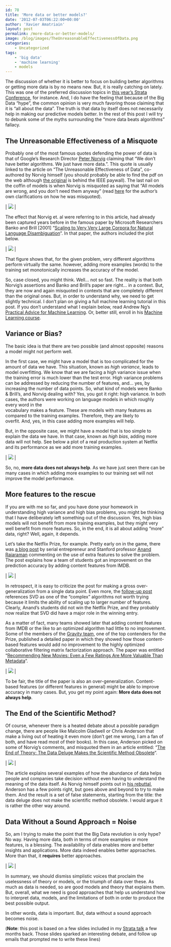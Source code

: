 ```yaml
---
id: 78
title: 'More data or better models?'
date: '2012-07-03T06:22:00+00:00'
author: 'Xavier Amatriain'
layout: post
permalink: /more-data-or-better-models/
image: /blog/images/TheUnreasonableEffectivenessOfData.png
categories:
    - Uncategorized
tags:
    - 'big data'
    - 'machine learning'
    - models
---
```


The discussion of whether it is better to focus on building better algorithms or getting more data is by no means new. But, it is really catching on lately. This was one of the preferred discussion topics in [this year’s Strata Conference](http://news.cnet.com/8301-13556_3-57389685-61/data-vs-models-at-the-strata-conference/), for instance. And, I do have the feeling that because of the Big Data “hype”, the common opinion is very much favoring those claiming that it is “all about the data”. The truth is that data by itself does not necessarily help in making our predictive models better. In the rest of this post I will try to debunk some of the myths surrounding the “more data beats algorithms” fallacy.


## The Unreasonable Effectiveness of a Misquote

Probably one of the most famous quotes defending the power of data is that of Google’s Research Director [Peter Norvig](http://en.wikipedia.org/wiki/Peter_Norvig) claiming that “We don’t have better algorithms. We just have more data.”. This quote is usually linked to the article on “The Unreasonable Effectiveness of Data”, co-authored by Norvig himself (you should probably be able to find the pdf on the web although [the original](http://googleresearch.blogspot.com/2009/03/unreasonable-effectiveness-of-data.html) is behind the IEEE paywall). The last nail on the coffin of models is when Norvig is misquoted as saying that “All models are wrong, and you don’t need them anyway” (read [here](http://norvig.com/fact-check.html) for the author’s own clarifications on how he was misquoted).

| ![](/blog/images/TheUnreasonableEffectivenessOfData.png) |

The effect that Norvig et. al were referring to in this article, had already been captured years before in the famous paper by Microsoft Researchers Banko and Brill \[2001\] “[Scaling to Very Very Large Corpora for Natural Language Disambiguation](http://acl.ldc.upenn.edu/P/P01/P01-1005.pdf)“. In that paper, the authors included the plot below.

| ![](/blog/images/BankoAndBrill.png) |

That figure shows that, for the given problem, very different algorithms perform virtually the same. however, adding more examples (words) to the training set monotonically increases the accuracy of the model.

So, case closed, you might think. Well… not so fast. The reality is that both Norvig’s assertions and Banko and Brill’s paper are right… in a context. But, they are now and again misquoted in contexts that are completely different than the original ones. But, in order to understand why, we need to get slightly technical. I don’t plan on giving a full machine learning tutorial in this post. If you don’t understand what I explain below, read Andrew Ng’s [Practical Advice for Machine Learning](http://cs229.stanford.edu/materials/ML-advice.pdf). Or, better still, enroll in his [Machine Learning course](https://www.coursera.org/course/ml).


## Variance or Bias?

The basic idea is that there are two possible (and almost opposite) reasons a model might not perform well.

In the first case, we might have a model that is too complicated for the amount of data we have. This situation, known as *high variance*, leads to model overfitting. We know that we are facing a high variance issue when the training error is much lower than the test error. High variance problems can be addressed by reducing the number of features, and… yes, by increasing the number of data points. So, what kind of models were Banko &amp; Brill’s, and Norvig dealing with? Yes, you got it right: high variance. In both cases, the authors were working on language models in which roughly every word in the  
vocabulary makes a feature. These are models with many features as  
compared to the training examples. Therefore, they are likely to  
overfit. And, yes, in this case adding more examples will help.

But, in the opposite case, we might have a model that is too simple to explain the data we have. In that case, known as *high bias*, adding more data will not help. See below a plot of a real production system at Netflix and its performance as we add more training examples.

| ![](/blog/images/PerformanceVsTrainingSize.png) |

So, no, **more data does not always help**. As we have just seen there can be many cases in which adding more examples to our training set will not improve the model performance.

## More features to the rescue

If you are with me so far, and you have done your homework in understanding high variance and high bias problems, you might be thinking that I have deliberately left something out of the discussion. Yes, high bias models will not benefit from more training examples, but they might very well benefit from more features. So, in the end, it is all about adding “more” data, right? Well, again, it depends.

Let’s take the Netflix Prize, for example. Pretty early on in the game, there was [a blog post](http://anand.typepad.com/datawocky/2008/03/more-data-usual.html) by serial entrepreneur and Stanford professor [Anand Rajaraman](http://en.wikipedia.org/wiki/Anand_Rajaraman) commenting on the use of extra features to solve the problem. The post explains how a team of students got an improvement on the prediction accuracy by adding content features from IMDB.

| ![](/blog/images/Datawocky.png) |

In retrospect, it is easy to criticize the post for making a gross over-generalization from a single data point. Even more, the [follow-up post](http://anand.typepad.com/datawocky/2008/04/data-versus-alg.html) references SVD as one of the “complex” algorithms not worth trying because it limits the ability of scaling up to larger number of features. Clearly, Anand’s students did not win the Netflix Prize, and they probably now realize that SVD did have a major role in the winning entry.

As a matter of fact, many teams showed later that adding content features from IMDB or the like to an optimized algorithm had little to no improvement. Some of the members of the [Gravity team](http://www.gravityrd.com/references/netflix-prize?lang=en), one of the top contenders for the Prize, published a detailed paper in which they showed how those content-based features would add no improvement to the highly optimized collaborative filtering matrix factorization approach. The paper was entitled “[Recommending New Movies: Even a Few Ratings Are More Valuable Than Metadata](http://dl.acm.org/citation.cfm?id=1639731&dl=ACM&coll=DL&CFID=122239967&CFTOKEN=16331362)“.

| ![](/blog/images/AFewRatings.png) |

To be fair, the title of the paper is also an over-generalization. Content-based features (or different features in general) might be able to improve accuracy in many cases. But, you get my point again: **More data does not always help**.


## The End of the Scientific Method?

Of course, whenever there is a heated debate about a possible paradigm change, there are people like Malcolm Gladwell or Chris Anderson that make a living out of heating it even more (don’t get me wrong, I am a fan of both, and have read most of their books). In this case, Anderson picked on some of Norvig’s comments, and misquoted them in an article entitled: “[The End of Theory: The Data Deluge Makes the Scientific Method Obsolete](http://www.wired.com/science/discoveries/magazine/16-07/pb_theory/)“.

| ![](/blog/images/EndOfScientificApproach.png) |

The article explains several examples of how the abundance of data helps people and companies take decision without even having to understand the meaning of the data itself. As Norvig himself points out in [his rebuttal](http://norvig.com/fact-check.html), Anderson has a few points right, but goes above and beyond to try to make them. And the result is a set of false statements, starting from the title: the data deluge does not make the scientific method obsolete. I would argue it is rather the other way around.


## Data Without a Sound Approach = Noise

So, am I trying to make the point that the Big Data revolution is only hype? No way. Having more data, both in terms of more examples or more features, is a blessing. The availability of data enables more and better insights and applications. More data indeed enables better approaches. More than that, it **requires** better approaches.

| ![](/blog/images/NoToAnderson.jpg) | 

In summary, we should dismiss simplistic voices that proclaim the uselessness of theory or models, or the triumph of data over these. As much as data is needed, so are good models and theory that explains them. But, overall, what we need is good approaches that help us understand how to interpret data, models, and the limitations of both in order to produce the best possible output.

In other words, data is important. But, data without a sound approach becomes noise.

(**Note**: this post is based on a few slides included in my [Strata talk](http://strataconf.com/strata2012/public/schedule/detail/22364) a few months back. Those slides sparked an interesting debate, and follow up emails that prompted me to write these lines)
